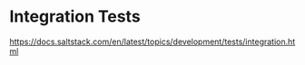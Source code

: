 # Integration Tests


https://docs.saltstack.com/en/latest/topics/development/tests/integration.html
